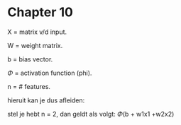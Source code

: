 # Chapter 10

X = matrix v/d input.

W = weight matrix.

b = bias vector.

$\Phi$ = activation function (phi).

n = # features.


hieruit kan je dus afleiden:

stel je hebt n = 2, dan geldt als volgt: $\Phi$(b + w1x1 +w2x2)
